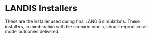 # LANDIS Installers
These are the installer used during final LANDIS simulations.  These installers, in combination with the scenario inputs, should reproduce all model outcomes delivered.
